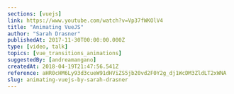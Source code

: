 ```yaml
---
sections: [vuejs]
link: https://www.youtube.com/watch?v=Vp37fWKOlV4
title: "Animating VueJS"
author: "Sarah Drasner"
publishedAt: 2017-11-30T00:00:00.000Z
type: [video, talk]
topics: [vue_transitions_animations]
suggestedBy: [andreamangano]
createdAt: 2018-04-19T21:47:56.541Z
reference: aHR0cHM6Ly93d3cueW91dHViZS5jb20vd2F0Y2g_dj1WcDM3ZldLT2xWNA
slug: animating-vuejs-by-sarah-drasner
---
```

